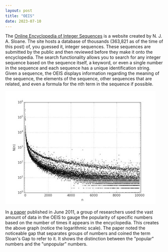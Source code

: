```yaml
---
layout: post
title: "OEIS"
date: 2023-07-10
---
```


The [Online Encyclopedia of Integer Sequences](https://oeis.org/) is a website created by N. J. A. Sloane. The site hosts a
database of thousands (363,821 as of the time of this post) of, you guessed it, integer sequences. These
sequences are submitted by the public and then reviewed before they make it onto the encyclopedia. The search
functionality allows you to search for any integer sequence based on the sequence itself, a keyword,
or even a single number in the sequence and each sequence has a unique identification string. Given a sequence,
the OEIS displays information regarding the meaning of the sequence, the elements of the sequence, other sequences that are related,
and even a formula for the nth term in the sequence if possible. 

![sloane-gap](https://raw.githubusercontent.com/g-jensen/blog/main/assets/sloane.jpg)

In [a paper](https://arxiv.org/pdf/1101.4470.pdf) published in June 2011, a group of researchers used
the vast amount of data in the OEIS to gauge the popularity of specific numbers based on the number of
times it appears in the encyclopedia. This creates the above graph (notice the logarithmic scale). The
paper noted the noticeable gap that separates groups of numbers and coined the term Sloan's Gap to
refer to it. It shows the distinction between the "popular" numbers and the "unpopular" numbers.